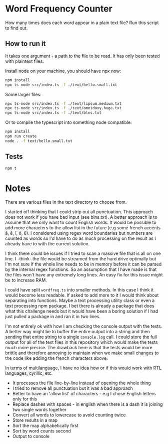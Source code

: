 # Word Frequency Counter

How many times does each word appear in a plain text file? Run this script to find out.

## How to run it

It takes one argument - a path to the file to be read. It has only been tested with plaintext files.

Install node on your machine, you should have npx now:

```bash
npm install
npx ts-node src/index.ts -f ./text/hello.small.txt
```

Some larger files:

```bash
npx ts-node src/index.ts -f ./text/lipsum.medium.txt
npx ts-node src/index.ts -f ./text/omnidoxy.huge.txt
npx ts-node src/index.ts -f ./text/blns.txt
```

Or to compile the typescript into something node compatible:

```bash
npm install
npm run create
node . -f text/hello.small.txt
```

## Tests

```bash
npm t
```

# Notes

There are various files in the text directory to choose from.

I started off thinking that I could strip out all punctuation. This approach does not work if you have bad input (see blns.txt). A better approach is to assume that we only want to count English words. It would be possible to add more characters to the allow list in the future (e.g some french accents â, ê, î, ô, û). I considered using regex word boundaries but numbers are counted as words so I'd have to do as much processing on the result as I already have to with the current solution.

I think there could be issues if I tried to scan a massive file that is all on one line. I -think- the file would be streamed from the hard drive optimally but I'm not sure if the whole line needs to be in memory before it can be parsed by the internal regex functions. So an assumption that I have made is that the files won't have any extremely long lines. An easy fix for this issue might be to increase RAM.

I could have split `wordfreq.ts` into smaller methods. In this case I think it would become less readable. If asked to add more to it I would think about separating into functions. Maybe a text processing utility class or even a text processing npm package. I bet there is already a package that does what this challenge needs but it would have been a boring solution if I had just pulled a package in and ran it in two lines.

I'm not entirely ok with how I am checking the console output with the tests. A better way might be to buffer the entire output into a string and then sending that entire string to a single `console.log` call. I could store the full output for all of the text files in this repository which would make the tests much more precise. The drawback here is that the tests would be more brittle and therefore annoying to maintain when we make small changes to the code like adding the french characters above.

In terms of multilanguage, I have no idea how or if this would work with RTL languages, cyrillic, etc.

 - It processes the file line-by-line instead of opening the whole thing
 - I tried to remove all punctuation but it was a bad approach
 - Better to have an 'allow list' of characters - e.g I chose English letters only for this
 - Replace dashes with spaces - in english when there is a dash it is joining two single words together
 - Convert all words to lowercase to avoid counting twice
 - Store results in a map
 - Sort the map alphabetically first
 - Sort by word counts second
 - Output to console
